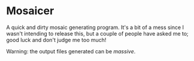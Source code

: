 # Mosaicer
A quick and dirty mosaic generating program. It's a bit of a mess since I wasn't intending to release this, but a couple of people have asked me to; good luck and don't judge me too much!

Warning: the output files generated can be *massive*.
